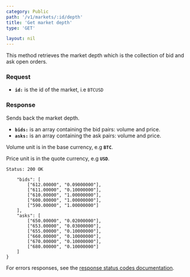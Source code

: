 ```yaml
---
category: Public
path: '/v1/markets/:id/depth'
title: 'Get market depth'
type: 'GET'

layout: nil
---
```


This method retrieves the market depth which is the collection of bid and ask open orders.

### Request

* **`id:`** is the id of the market, i.e `BTCUSD`

### Response

Sends back the market depth.

* **`bids:`** is an array containing the bid pairs: volume and price.
* **`asks:`** is an array containing the ask pairs: volume and price.

Volume unit is in the base currency, e.g **`BTC`**.

Price unit is in the quote currency, e.g **`USD`**.

```Status: 200 OK```

```{
    "bids": [
        ["612.00000", "0.09000000"],
        ["611.00000", "0.10000000"],
        ["610.00000", "1.00000000"],
        ["600.00000", "1.00000000"],
        ["590.00000", "1.00000000"]
    ],
    "asks": [
        ["650.00000", "0.02000000"],
        ["653.00000", "0.03000000"],
        ["655.00000", "0.10000000"],
        ["660.00000", "0.10000000"],
        ["670.00000", "0.10000000"],
        ["680.00000", "0.10000000"]
    ]
}
```

For errors responses, see the [response status codes documentation](#response-status-codes).